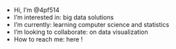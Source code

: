 -  Hi, I’m @4pf514
-  I’m interested in: big data solutions
-  I’m currently: learning computer science and statistics
-  I’m looking to collaborate: on data visualization
-  How to reach me: here ! 

<!---
4pf514/4pf514 is a ✨ special ✨ repository because its `README.md` (this file) appears on your GitHub profile.
You can click the Preview link to take a look at your changes.
--->
